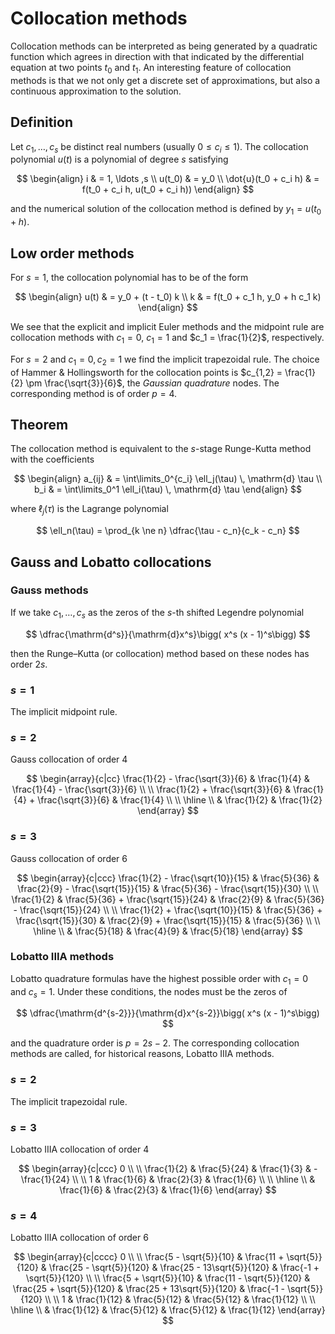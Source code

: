 # Collocation  methods

Collocation  methods can be interpreted as being  generated  by a quadratic function which agrees in direction with that indicated by the differential equation at two points $t_0$ and $t_1$. An interesting feature of collocation methods is that we not only get a discrete set of approximations, but also a continuous approximation to the solution.

## Definition

Let $c_1, \ldots ,c_s$ be distinct real numbers (usually $0 \le c_i \le 1$). The collocation polynomial $u(t)$ is a polynomial of degree $s$ satisfying

$$
\begin{align}
i & = 1, \ldots ,s \\
u(t_0) & = y_0 \\
\dot{u}(t_0 + c_i h) & = f(t_0 + c_i h, u(t_0 + c_i h))
\end{align}
$$

and the numerical solution of the collocation method is defined by $y_1 = u(t_0 + h)$.

## Low order methods

For $s = 1$, the collocation polynomial has to be of the form

$$
\begin{align}
u(t) & = y_0 + (t - t_0) k \\
k & = f(t_0 + c_1 h, y_0 + h c_1 k)
\end{align}
$$

We see that the explicit and implicit Euler methods and the midpoint rule are collocation methods with $c_1 = 0$, $c_1 = 1$ and $c_1 = \frac{1}{2}$, respectively.

For $s = 2$ and $c_1 = 0, c_2 = 1$ we  find the implicit  trapezoidal rule. The choice of Hammer & Hollingsworth for the collocation points is $c_{1,2} = \frac{1}{2} \pm \frac{\sqrt{3}}{6}$, the _Gaussian quadrature_ nodes. The corresponding method is of order $p = 4$.

## Theorem

The collocation method is equivalent to the $s$-stage Runge-Kutta method with the coefficients

$$
\begin{align}
a_{ij} & = \int\limits_0^{c_i} \ell_j(\tau) \, \mathrm{d} \tau \\
b_i & = \int\limits_0^1 \ell_i(\tau) \, \mathrm{d} \tau
\end{align}
$$

where $\ell_j(\tau)$ is the Lagrange polynomial

$$
\ell_n(\tau) = \prod_{k \ne n} \dfrac{\tau - c_n}{c_k - c_n}
$$

## Gauss and Lobatto collocations

### Gauss methods

If we take $c_1, \ldots, c_s$ as the zeros of the $s$-th shifted Legendre polynomial

$$
\dfrac{\mathrm{d^s}}{\mathrm{d}x^s}\bigg( x^s (x - 1)^s\bigg)
$$

then the Runge–Kutta (or collocation) method based on these nodes has order $2s$.

### $s = 1$

The implicit midpoint rule.

### $s = 2$

Gauss collocation of order $4$

$$
\begin{array}{c|cc}
\frac{1}{2} - \frac{\sqrt{3}}{6} & \frac{1}{4} & \frac{1}{4} - \frac{\sqrt{3}}{6} \\ \\
\frac{1}{2} + \frac{\sqrt{3}}{6} & \frac{1}{4} + \frac{\sqrt{3}}{6} & \frac{1}{4} \\ \\
\hline \\
& \frac{1}{2} & \frac{1}{2}
\end{array}
$$

### $s = 3$

Gauss collocation of order $6$

$$
\begin{array}{c|ccc}
\frac{1}{2} - \frac{\sqrt{10}}{15} & \frac{5}{36} & \frac{2}{9} - \frac{\sqrt{15}}{15} & \frac{5}{36} - \frac{\sqrt{15}}{30} \\ \\
\frac{1}{2} &  \frac{5}{36} + \frac{\sqrt{15}}{24} & \frac{2}{9} & \frac{5}{36} - \frac{\sqrt{15}}{24} \\ \\
\frac{1}{2} + \frac{\sqrt{10}}{15} & \frac{5}{36} + \frac{\sqrt{15}}{30} & \frac{2}{9} + \frac{\sqrt{15}}{15} & \frac{5}{36} \\ \\
\hline \\
& \frac{5}{18} & \frac{4}{9} & \frac{5}{18}
\end{array}
$$

### Lobatto IIIA methods

Lobatto quadrature formulas have the highest possible order with $c_1 = 0$ and $c_s = 1$. Under these conditions, the nodes must be the zeros of

$$
\dfrac{\mathrm{d^{s-2}}}{\mathrm{d}x^{s-2}}\bigg( x^s (x - 1)^s\bigg)
$$

and the quadrature order is $p = 2s − 2$. The corresponding collocation methods are called, for historical reasons, Lobatto IIIA methods.

### $s = 2$

The implicit trapezoidal rule.

### $s = 3$

Lobatto IIIA collocation of order $4$

$$
\begin{array}{c|ccc}
0 \\ \\
\frac{1}{2} &  \frac{5}{24} & \frac{1}{3} & -\frac{1}{24} \\ \\
1 & \frac{1}{6} & \frac{2}{3} & \frac{1}{6} \\ \\
\hline \\
& \frac{1}{6} & \frac{2}{3} & \frac{1}{6}
\end{array}
$$

### $s = 4$

Lobatto IIIA collocation of order $6$

$$
\begin{array}{c|cccc}
0 \\ \\
\frac{5 - \sqrt{5}}{10} &  \frac{11 + \sqrt{5}}{120} & \frac{25 - \sqrt{5}}{120} & \frac{25 - 13\sqrt{5}}{120} & \frac{-1 + \sqrt{5}}{120} \\ \\
\frac{5 + \sqrt{5}}{10} &  \frac{11 - \sqrt{5}}{120} & \frac{25 + \sqrt{5}}{120} & \frac{25 + 13\sqrt{5}}{120} & \frac{-1 - \sqrt{5}}{120} \\ \\
1 & \frac{1}{12} & \frac{5}{12} & \frac{5}{12} & \frac{1}{12} \\ \\
\hline \\
& \frac{1}{12} & \frac{5}{12} & \frac{5}{12} & \frac{1}{12}
\end{array}
$$
